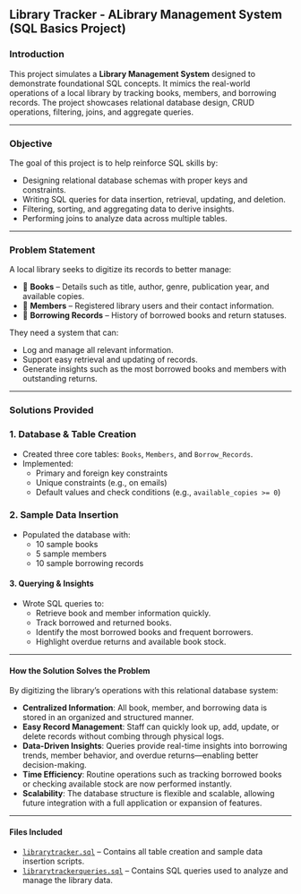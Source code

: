 ## Library Tracker - ALibrary Management System (SQL Basics Project)

### Introduction

This project simulates a **Library Management System** designed to demonstrate foundational SQL concepts. It mimics the real-world operations of a local library by tracking books, members, and borrowing records. The project showcases relational database design, CRUD operations, filtering, joins, and aggregate queries.

---

### Objective

The goal of this project is to help reinforce SQL skills by:

- Designing relational database schemas with proper keys and constraints.
- Writing SQL queries for data insertion, retrieval, updating, and deletion.
- Filtering, sorting, and aggregating data to derive insights.
- Performing joins to analyze data across multiple tables.

---

### Problem Statement

A local library seeks to digitize its records to better manage:

- 📘 **Books** – Details such as title, author, genre, publication year, and available copies.
- 👥 **Members** – Registered library users and their contact information.
- 📄 **Borrowing Records** – History of borrowed books and return statuses.

They need a system that can:
- Log and manage all relevant information.
- Support easy retrieval and updating of records.
- Generate insights such as the most borrowed books and members with outstanding returns.

---

### Solutions Provided

### 1. Database & Table Creation

- Created three core tables: `Books`, `Members`, and `Borrow_Records`.
- Implemented:
  - Primary and foreign key constraints
  - Unique constraints (e.g., on emails)
  - Default values and check conditions (e.g., `available_copies >= 0`)

### 2. Sample Data Insertion

- Populated the database with:
  - 10 sample books
  - 5 sample members
  - 10 sample borrowing records
  
#### 3. Querying & Insights

- Wrote SQL queries to:
  - Retrieve book and member information quickly.
  - Track borrowed and returned books.
  - Identify the most borrowed books and frequent borrowers.
  - Highlight overdue returns and available book stock.

---

#### How the Solution Solves the Problem

By digitizing the library’s operations with this relational database system:

- **Centralized Information**: All book, member, and borrowing data is stored in an organized and structured manner.
- **Easy Record Management**: Staff can quickly look up, add, update, or delete records without combing through physical logs.
- **Data-Driven Insights**: Queries provide real-time insights into borrowing trends, member behavior, and overdue returns—enabling better decision-making.
- **Time Efficiency**: Routine operations such as tracking borrowed books or checking available stock are now performed instantly.
- **Scalability**: The database structure is flexible and scalable, allowing future integration with a full application or expansion of features.

---

#### Files Included

- [`librarytracker.sql`](./librarytracker.sql) – Contains all table creation and sample data insertion scripts.
- [`librarytrackerqueries.sql`](./librarytrackerqueries.sql) – Contains SQL queries used to analyze and manage the library data.

